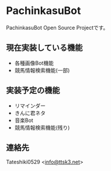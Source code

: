 # PachinkasuBot
PachinkasuBot Open Source Projectです。

## 現在実装している機能
- 各種画像Bot機能
- 競馬情報検索機能(一部)

## 実装予定の機能
- リマインダー
- きんに君ネタ
- 音楽Bot
- 競馬情報検索機能(残り)

## 連絡先
Tateshiki0529 \<info@ttsk3.net\>
